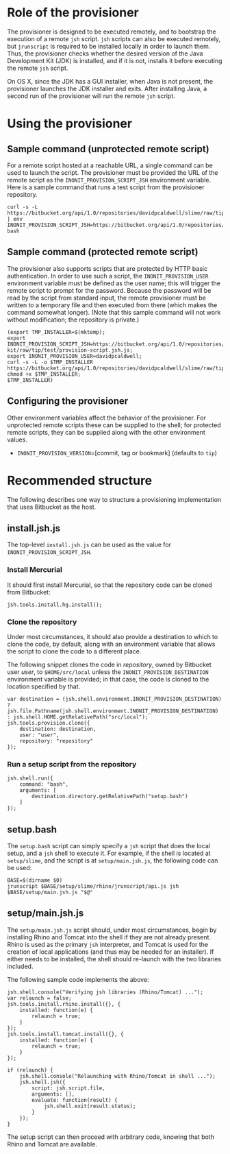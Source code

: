 <!--
LICENSE
This Source Code Form is subject to the terms of the Mozilla Public License, v. 2.0. If a copy of the MPL was not
distributed with this file, You can obtain one at http://mozilla.org/MPL/2.0/.


The Original Code is the jsh JavaScript/Java shell.

The Initial Developer of the Original Code is David P. Caldwell <david@davidpcaldwell.com>.
Portions created by the Initial Developer are Copyright (C) 2017 the Initial Developer. All Rights Reserved.

Contributor(s):
END LICENSE
-->
#	Role of the provisioner

The provisioner is designed to be executed remotely, and to bootstrap the execution of a remote `jsh` script. `jsh` scripts can also
be executed remotely, but `jrunscript` is required to be installed locally in order to launch them. Thus, the provisioner checks
whether the desired version of the Java Development Kit (JDK) is installed, and if it is not, installs it before executing the
remote `jsh` script.

On OS X, since the JDK has a GUI installer, when Java is not present, the provisioner launches the JDK installer and exits. After
installing Java, a second run of the provisioner will run the remote `jsh` script.

#	Using the provisioner

##	Sample command (unprotected remote script)

For a remote script hosted at a reachable URL, a single command can be used to launch the script. The provisioner must be provided
the URL of the remote script as the `INONIT_PROVISION_SCRIPT_JSH` environment variable. Here is a sample command that runs a test
script from the provisioner repository.

	curl -s -L https://bitbucket.org/api/1.0/repositories/davidpcaldwell/slime/raw/tip/jsh/tools/provision/remote.bash | env  INONIT_PROVISION_SCRIPT_JSH=https://bitbucket.org/api/1.0/repositories/davidpcaldwell/slime/raw/tip/jsh/tools/provision/test/application.jsh.js bash

##	Sample command (protected remote script)

The provisioner also supports scripts that are protected by HTTP basic authentication. In order to use such a script, the
`INONIT_PROVISION_USER` environment variable must be defined as the user name; this will trigger the remote script to prompt for
the password. Because the password will be read by the script from standard input, the remote provisioner must be written to
a temporary file and then executed from there (which makes the command somewhat longer). (Note that this sample command will not
work without modification; the repository is private.)

	(export TMP_INSTALLER=$(mktemp);
	export INONIT_PROVISION_SCRIPT_JSH=https://bitbucket.org/api/1.0/repositories/davidpcaldwell/slime-kit/raw/tip/test/provision-script.jsh.js;
	export INONIT_PROVISION_USER=davidpcaldwell;
	curl -s -L -o $TMP_INSTALLER https://bitbucket.org/api/1.0/repositories/davidpcaldwell/slime/raw/tip/jsh/tools/provision/remote.bash;
	chmod +x $TMP_INSTALLER;
	$TMP_INSTALLER)

##	Configuring the provisioner

Other environment variables affect the behavior of the provisioner. For unprotected remote scripts these can be supplied to the
shell; for protected remote scripts, they can be supplied along with the other environment values.

*	`INONIT_PROVISION_VERSION`=[commit, tag or bookmark] (defaults to `tip`)

#	Recommended structure

The following describes one way to structure a provisioning implementation that uses Bitbucket as the host.

##	install.jsh.js

The top-level `install.jsh.js` can be used as the value for `INONIT_PROVISION_SCRIPT_JSH`.

###	Install Mercurial

It should first install Mercurial, so that the repository code can be cloned from Bitbucket:

```
jsh.tools.install.hg.install();
```

###	Clone the repository

Under most circumstances, it should also provide a destination to which to clone the code, by default, along with an environment
variable that allows the script to clone the code to a different place.

The following snippet clones the code in *repository*, owned by Bitbucket user *user*, to `$HOME/src/local` unless the
`INONIT_PROVISION_DESTINATION` environment variable is provided; in that case, the code is cloned to the location specified by that.

```
var destination = (jsh.shell.environment.INONIT_PROVISION_DESTINATION) ? jsh.file.Pathname(jsh.shell.environment.INONIT_PROVISION_DESTINATION) : jsh.shell.HOME.getRelativePath("src/local");
jsh.tools.provision.clone({
	destination: destination,
	user: "user",
	repository: "repository"
});
```

###	Run a setup script from the repository

```
jsh.shell.run({
	command: "bash",
	arguments: [
		destination.directory.getRelativePath("setup.bash")
	]
});
```

##	setup.bash

The `setup.bash` script can simply specify a `jsh` script that does the local setup, and a `jsh` shell to execute it. For example,
if the shell is located at `setup/slime`, and the script is at `setup/main.jsh.js`, the following code can be used:

```
BASE=$(dirname $0)
jrunscript $BASE/setup/slime/rhino/jrunscript/api.js jsh $BASE/setup/main.jsh.js "$@"
```

##	setup/main.jsh.js

The `setup/main.jsh.js` script should, under most circumstances, begin by installing Rhino and Tomcat into the shell if they are not
already present. Rhino is used as the primary `jsh` interpreter, and Tomcat is used for the creation of local applications (and
thus may be needed for an installer). If either needs to be installed, the shell should re-launch with the two libraries included.

The following sample code implements the above:

```
jsh.shell.console("Verifying jsh libraries (Rhino/Tomcat) ...");
var relaunch = false;
jsh.tools.install.rhino.install({}, {
	installed: function(e) {
		relaunch = true;
	}
});
jsh.tools.install.tomcat.install({}, {
	installed: function(e) {
		relaunch = true;
	}
});

if (relaunch) {
	jsh.shell.console("Relaunching with Rhino/Tomcat in shell ...");
	jsh.shell.jsh({
		script: jsh.script.file,
		arguments: [],
		evaluate: function(result) {
			jsh.shell.exit(result.status);
		}
	});
}
```

The setup script can then proceed with arbitrary code, knowing that both Rhino and Tomcat are available.
